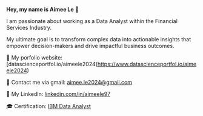 **Hey, my name is Aimee Le** 👋

I am passionate about working as a Data Analyst within the Financial Services Industry.

My ultimate goal is to transform complex data into actionable insights that empower decision-makers and drive impactful business outcomes.

🔗 My porfolio website: [datascienceportfol.io/aimeele2024(https://www.datascienceportfol.io/aimeele2024)

📩 Contact me via gmail: aimee.le2024@gmail.com  

📲 My LinkedIn: [linkedin.com/in/aimeele97](https://www.linkedin.com/in/aimeele97)

🎓 Certification: [IBM Data Analyst](https://coursera.org/share/630e9c1598367f752e30e3a595e04552)
